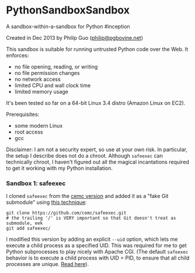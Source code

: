 PythonSandboxSandbox
====================

A sandbox-within-a-sandbox for Python #inception

Created in Dec 2013 by Philip Guo (philip@pgbovine.net)

This sandbox is suitable for running untrusted Python code over the Web. It enforces:
- no file opening, reading, or writing
- no file permission changes
- no network access
- limited CPU and wall clock time
- limited memory usage

It's been tested so far on a 64-bit Linux 3.4 distro (Amazon Linux on EC2).

Prerequisites:
- some modern Linux
- root access
- gcc

Disclaimer: I am not a security expert, so use at your own risk. In particular, the setup
I describe does not do a chroot. Although `safeexec` can technically chroot, I haven't figured
out all the magical incantations required to get it working with my Python installation.


### Sandbox 1: safeexec

I cloned `safeexec` from the [cemc version](https://github.com/cemc/safeexec) and added it as a
"fake Git submodule" using [this technique](http://debuggable.com/posts/git-fake-submodules:4b563ee4-f3cc-4061-967e-0e48cbdd56cb):

    git clone https://github.com/cemc/safeexec.git
    # the trailing '/' is VERY important so that Git doesn't treat as submodule, eek
    git add safeexec/

I modified this version by adding an explicit `--uid` option, which lets me execute
a child process as a specified UID. This was required for me to get Python subprocesses
to play nicely with Apache CGI. (The default `safeexec` behavior is to execute a child
process with UID = PID, to ensure that all child processes are unique. [Read here](safeexec/README)).


